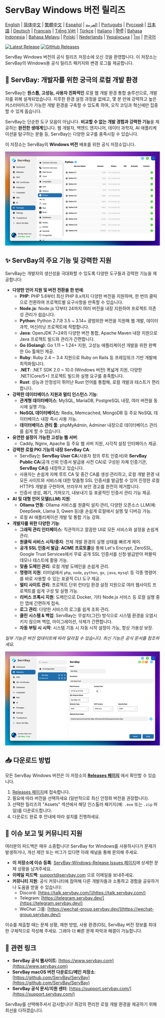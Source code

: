 # ServBay Windows 버전 릴리즈

[English](/README.md) | [简体中文](/README_zh-CN.md) | [繁體中文](/README_zh-TW.md) | [Español](/README_es.md) | [العربية](/README_ar.md) | [Português](/README_pt.md) | [Русский](/README_ru.md) | [日本語](/README_ja.md) | [Deutsch](/README_de.md) | [Français](/README_fr.md) | [Tiếng Việt](/README_vi.md) | [Türkçe](/README_tr.md) | [Italiano](/README_it.md) | [हिन्दी](/README_hi.md) | [Bahasa Indonesia](/README_id.md) | [Bahasa Melayu](/README_ms.md) | [Polski](/README_pl.md) | [Nederlands](/README_nl.md) | [Українська](/README_uk.md) | [ไทย](/README_th.md) | [한국어](/README_ko.md)

[![Latest Release](https://img.shields.io/github/v/release/ServBay/ServBay-Windows-Release?display_name=tag&sort=date&label=Latest%20Release)](./releases/latest)
[![GitHub Releases](https://img.shields.io/github/downloads/ServBay/ServBay-Windows-Release/total?label=Total%20Downloads)](./releases)

ServBay Windows 버전의 공식 릴리즈 저장소에 오신 것을 환영합니다. 이 저장소는 ServBay의 Windows용 공식 릴리즈 패키지와 변경 로그를 제공합니다.

## 🚀 ServBay: 개발자를 위한 궁극의 로컬 개발 환경

ServBay는 **원스톱, 고성능, 사용자 친화적인** 로컬 웹 개발 환경 통합 솔루션으로, 개발자를 위해 설계되었습니다. 지루한 환경 설정 과정을 없애고, 몇 분 만에 강력하고 높은 커스터마이즈가 가능한 개발 환경을 구축할 수 있도록 하여, 오직 코딩과 혁신에만 집중할 수 있게 돕습니다.

ServBay는 단순한 도구 모음이 아닙니다. **비교할 수 없는 개발 경험과 강력한 기능**을 제공하는 **완전한 생태계**입니다. 웹 개발자, 백엔드 엔지니어, 데이터 과학자, AI 애플리케이션을 탐구하는 분들 등, ServBay는 다양한 요구를 충족시킬 수 있습니다.

이 저장소는 ServBay의 **Windows 버전** 배포를 위한 공식 저장소입니다.

![ServBay Windows 버전 스크린샷: 소프트웨어](screenshots/softwares.png)

## ✨ ServBay의 주요 기능 및 강력한 지원

ServBay는 개발자의 생산성을 극대화할 수 있도록 다양한 도구들과 강력한 기능을 제공합니다:

*   **다양한 언어 지원 및 버전 전환을 한 번에**:
    *   **PHP**: PHP 5.6부터 최신 PHP 8.x까지 다양한 버전을 지원하며, 한 번의 클릭으로 전환하여 프로젝트별 요구사항을 만족할 수 있습니다.
    *   **Node.js**: Node.js 12부터 24까지 여러 버전을 내장 지원하여 프로젝트 의존성 관리가 쉽습니다.
    *   **Python**: Python 2.7과 3.5 ~ 3.14+ 광범위한 버전을 지원해 웹 개발, 데이터 과학, 머신러닝 프로젝트에 적합합니다.
    *   **Java**: OpenJDK 7~24의 다양한 버전 통합, Apache Maven 내장 지원으로 Java 프로젝트 빌드와 관리가 간편합니다.
    *   **Go (Golang)**: Go 1.11 ~ 1.24+ 지원, 고성능 애플리케이션 개발을 위한 완벽한 Go 툴체인 제공.
    *   **Ruby**: Ruby 2.4 ~ 3.4 지원으로 Ruby on Rails 등 프레임워크 기반 개발에 최적화됩니다.
    *   **.NET**: .NET SDK 2.0 ~ 10.0 (Windows 버전) 폭넓게 지원, 다양한 .NET(Core/5+) 프로젝트 빌드와 실행 요구를 충족합니다.
    *   **Rust**: 성능과 안정성이 뛰어난 Rust 언어를 통합해, 로컬 개발과 테스트가 편리합니다.
*   **강력한 데이터베이스 지원과 멀티 인스턴스 기능**:
    *   **관계형 데이터베이스**: MySQL, MariaDB, PostgreSQL 내장, 여러 버전을 동시에 실행 가능.
    *   **NoSQL 데이터베이스**: Redis, Memcached, MongoDB 등 주요 NoSQL 데이터베이스 내장 즉시 사용 가능.
    *   **데이터베이스 관리 툴**: phpMyAdmin, Adminer 내장으로 데이터베이스 관리를 쉽게 할 수 있습니다.
*   **유연한 설정이 가능한 고성능 웹 서버**:
    *   Caddy, Nginx, Apache 등 주요 웹 서버 지원, 시각적 설정 인터페이스 제공.
*   **강력한 로컬 PKI 기능의 내장 ServBay CA**:
    *   ServBay는 **ServBay User CA**(사용자 정의 루트 인증서)와 **ServBay Public CA**(공개 신뢰 인증서 발급용 사전 CA)로 구성된 자체 인증기관, **ServBay CA**를 내장하고 있습니다.
    *   사용자는 손쉽게 자체 루트 CA 및 중간 CA를 생성·관리하고, 로컬 개발 환경 내 모든 사이트와 서비스에 대한 맞춤형 SSL 인증서를 발급할 수 있어 진정한 로컬 HTTPS 개발을 구현하며, 브라우저 보안 경고를 완전히 제거합니다.
    *   인증서 생성, 폐기, 가져오기, 내보내기 등 포괄적인 인증서 관리 기능 제공.
*   **AI 및 대형 언어 모델(LLM) 지원**:
    *   **Ollama 연동**: Ollama 서비스를 원클릭 설치·관리, 다양한 오픈소스 LLM(예: DeepSeek, Llama 3, Qwen 등)을 손쉽게 로컬에서 실행 및 디버깅 가능.
    *   로컬 AI 애플리케이션 개발 및 통합 기능 강화.
*   **개발자를 위한 다양한 기능**:
    *   **그래픽 관리 인터페이스**: 직관적이고 깔끔한 UI로 모든 서비스와 설정을 손쉽게 관리.
    *   **원클릭 서비스 시작/중지**: 전체 개발 환경의 실행 상태를 빠르게 제어.
    *   **공개 SSL 인증서 발급**: **ACME 프로토콜**을 통해 Let's Encrypt, ZeroSSL, Google Trust Services에서 무료 공개 SSL 인증서를 신청·발급받아 퍼블릭 데모나 테스트에 활용 가능.
    *   **맞춤 도메인 관리**: 로컬 개발 도메인을 손쉽게 관리.
    *   **명령어 지원**: 터미널에서 `php`, `node`, `python`, `go`, `java`, `mysql` 등 각종 명령어를 바로 사용할 수 있는 포괄적 CLI 도구 제공.
    *   **멀티 사이트 관리**: 프로젝트 단위 런타임 환경 설정 지원으로 여러 웹사이트 프로젝트를 쉽게 구성 및 실행 가능.
    *   **리버스 프록시 지원**: 도메인으로 Docker, 기타 Node.js 서비스 등 로컬 실행 중인 앱에 간편하게 접속.
    *   **로그 관리**: 다양한 서비스의 로그를 쉽게 조회·관리.
    *   **클린 시스템 & 백업**: ServBay는 무설치(그린) 방식으로 시스템 환경을 오염시키지 않으며 백업, 마이그레이션, 삭제가 간편합니다.
    *   **자동 부팅 시 시작**: 시스템 기동 시 자동 시작 설정이 가능, 항상 가용성 보장.

*일부 기능은 버전 업데이트에 따라 달라질 수 있습니다. 최신 기능은 공식 문서를 참조하세요.*

![ServBay Windows 버전 스크린샷: 웹사이트](screenshots/website.png)

## 📥 다운로드 방법

모든 ServBay Windows 버전은 이 저장소의 **[Releases 페이지](./releases)** 에서 확인할 수 있습니다.

1.  [Releases 페이지](./releases)에 접속합니다.
2.  필요에 따라 버전을 선택하세요 (일반적으로 최신 안정화 버전을 권장합니다).
3.  선택한 릴리즈의 "Assets" 섹션에서 해당 인스톨러 패키지(예: `.exe` 또는 `.zip` 파일)를 다운로드합니다.
4.  다운로드 완료 후 안내에 따라 설치를 진행하세요.

## 💬 이슈 보고 및 커뮤니티 지원

여러분의 피드백은 매우 소중합니다! ServBay for Windows를 사용하시다가 문제가 발생하거나, 개선 제안 또는 버그가 있다면 아래 채널을 통해 문의해 주세요.

*   **이 저장소에 이슈 등록**: [ServBay-Windows-Release Issues 페이지](./issues)에 상세한 문제 상황을 남겨주세요.
*   **이메일 피드백**: [support@servbay.com](mailto:support@servbay.com) 으로 이메일을 보내주세요.
*   **커뮤니티 지원**: 공식 커뮤니티에 참여해 다른 개발자들과 소통하고 경험을 공유하거나 도움을 받을 수 있습니다:
    *   Discord: [https://talk.servbay.com/](https://talk.servbay.com/)
    *   Telegram: [https://telegram.servbay.dev/](https://telegram.servbay.dev/)
    *   WeChat 그룹: [https://wechat-group.servbay.dev/](https://wechat-group.servbay.dev/)

이슈를 제출할 때는 문제 상황, 재현 방법, 사용 환경(OS), ServBay 버전 정보를 최대한 구체적으로 작성해 주세요. 그래야 더 빠른 문제 파악과 해결이 가능합니다.

## 🔗 관련 링크

*   **ServBay 공식 웹사이트**: [https://www.servbay.com](https://www.servbay.com)
*   **ServBay macOS 버전 다운로드/메인 저장소**: [https://github.com/ServBay/ServBay](https://github.com/ServBay/ServBay)
*   **ServBay 공식 문서/지원 센터**: [https://support.servbay.com/](https://support.servbay.com/)

ServBay를 선택해주셔서 감사합니다! 최강의 편리한 로컬 개발 환경을 제공하기 위해 최선을 다하겠습니다.